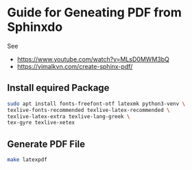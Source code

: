 # Guide for Geneating PDF from Sphinxdo

See

* https://www.youtube.com/watch?v=MLsD0MWM3bQ
* https://vimalkvn.com/create-sphinx-pdf/

## Install equired Package

```bash
sudo apt install fonts-freefont-otf latexmk python3-venv \
texlive-fonts-recommended texlive-latex-recommended \
texlive-latex-extra texlive-lang-greek \
tex-gyre texlive-xetex
```

## Generate PDF File

```bash
make latexpdf
```
